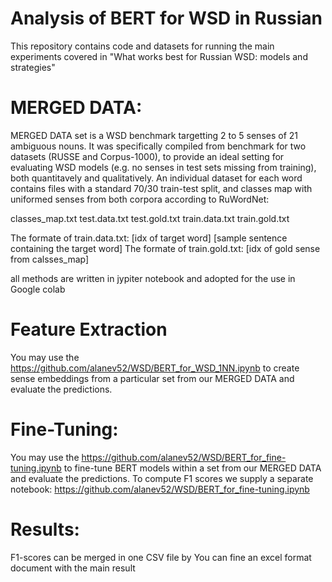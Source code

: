 # Analysis of BERT for WSD in Russian
This repository contains code and datasets for running the main experiments covered in "What works best for Russian WSD: models and strategies"

# MERGED DATA:
MERGED DATA set is a WSD benchmark targetting 2 to 5 senses of 21 ambiguous nouns. It was specifically compiled from benchmark for two datasets (RUSSE and Corpus-1000), to provide an ideal setting for evaluating WSD models (e.g. no senses in test sets missing from training), both quantitavely and qualitatively.
An individual dataset for each word contains files with a standard 70/30 train-test split, and classes map with uniformed senses from both corpora according to RuWordNet:

classes_map.txt
test.data.txt
test.gold.txt
train.data.txt
train.gold.txt

The formate of train.data.txt: [idx of target word] [sample sentence containing the target word]
The formate of train.gold.txt: [idx of gold sense from calsses_map]

all methods are written in jypiter notebook and adopted for the use in Google colab

# Feature Extraction

You may use the  https://github.com/alanev52/WSD/BERT_for_WSD_1NN.ipynb to create sense embeddings from a particular set from our MERGED DATA and evaluate the predictions.
# Fine-Tuning:

You may use the  https://github.com/alanev52/WSD/BERT_for_fine-tuning.ipynb to fine-tune BERT models within a set from our MERGED DATA and evaluate the predictions.
To compute F1 scores we supply a separate notebook: https://github.com/alanev52/WSD/BERT_for_fine-tuning.ipynb

# Results:
F1-scores can be merged in one CSV file by 
You can fine an excel format document with the main result
